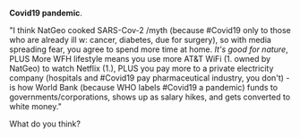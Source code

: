 **Covid19 pandemic**.

"I think NatGeo cooked SARS-Cov-2 /myth (because #Covid19 only to those who are already ill w: cancer, diabetes, due for surgery), so with media spreading fear, you agree to spend more time at home. *It's good for nature*, PLUS More WFH lifestyle means you use more AT&T WiFi (1. owned by NatGeo) to watch Netflix (1.), PLUS you pay more to a private electricity company (hospitals and #Covid19 pay pharmaceutical industry, you don't) - is how World Bank (because WHO labels #Covid19 a pandemic) funds to governments/corporations, shows up as salary hikes, and gets converted to white money."

What do you think?
